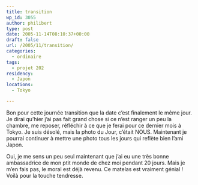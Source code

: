 ```yaml
---
title: transition
wp_id: 3055
author: philibert
type: post
date: 2005-11-14T08:10:37+00:00
draft: false
url: /2005/11/transition/
categories:
  - ordinaire
tags:
  - projet 202
residency:
  - Japon
locations:
  - Tokyo

---
```

Bon pour cette journée transition que la date c&rsquo;est finalement le même jour. Je dirai qu&rsquo;hier j&rsquo;ai pas fait grand chose si ce n&rsquo;est ranger un peu la chambre, me reposer, réfléchir à ce que je ferai pour ce dernier mois à Tokyo. Je suis désolé, mais la photo du Jour, c&rsquo;était NOUS. Maintenant je pourrai continuer à mettre une photo tous les jours qui reflète bien l&rsquo;ami Japon. 

Oui, je me sens un peu seul maintenant que j&rsquo;ai eu une très bonne ambassadrice de mon ptit monde de chez moi pendant 20 jours. Mais je m&rsquo;en fais pas, le moral est déjà revenu. Ce matelas est vraiment génial ! Voilà pour la touche tendresse.